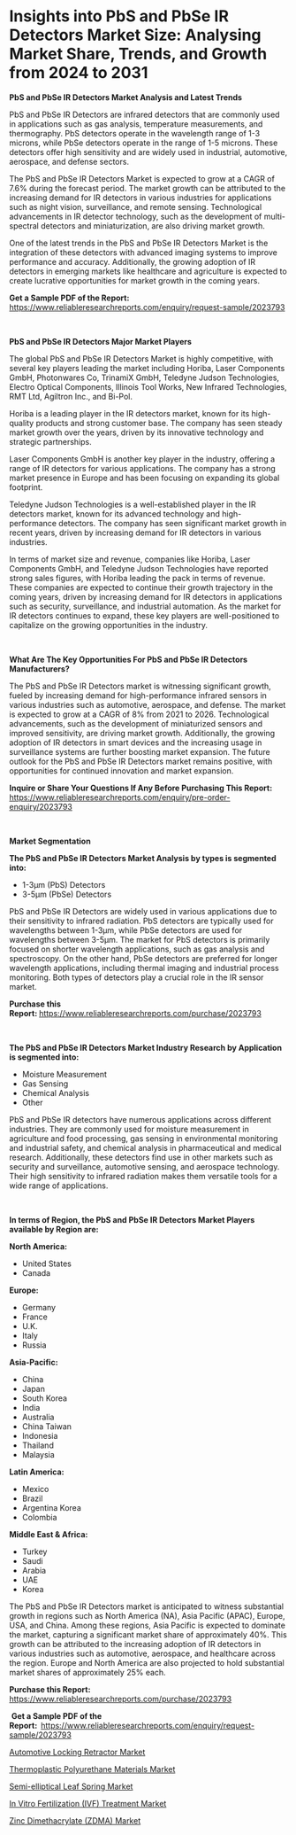 <p><h1>Insights into PbS and PbSe IR Detectors Market Size: Analysing Market Share, Trends, and Growth from 2024 to 2031</h1></p><p><strong>PbS and PbSe IR Detectors Market Analysis and Latest Trends</strong></p>
<p><p>PbS and PbSe IR Detectors are infrared detectors that are commonly used in applications such as gas analysis, temperature measurements, and thermography. PbS detectors operate in the wavelength range of 1-3 microns, while PbSe detectors operate in the range of 1-5 microns. These detectors offer high sensitivity and are widely used in industrial, automotive, aerospace, and defense sectors.</p><p>The PbS and PbSe IR Detectors Market is expected to grow at a CAGR of 7.6% during the forecast period. The market growth can be attributed to the increasing demand for IR detectors in various industries for applications such as night vision, surveillance, and remote sensing. Technological advancements in IR detector technology, such as the development of multi-spectral detectors and miniaturization, are also driving market growth.</p><p>One of the latest trends in the PbS and PbSe IR Detectors Market is the integration of these detectors with advanced imaging systems to improve performance and accuracy. Additionally, the growing adoption of IR detectors in emerging markets like healthcare and agriculture is expected to create lucrative opportunities for market growth in the coming years.</p></p>
<p><strong>Get a Sample PDF of the Report:&nbsp;</strong> <a href="https://www.reliableresearchreports.com/enquiry/request-sample/2023793">https://www.reliableresearchreports.com/enquiry/request-sample/2023793</a></p>
<p>&nbsp;</p>
<p><strong>PbS and PbSe IR Detectors Major Market Players</strong></p>
<p><p>The global PbS and PbSe IR Detectors Market is highly competitive, with several key players leading the market including Horiba, Laser Components GmbH, Photonwares Co, TrinamiX GmbH, Teledyne Judson Technologies, Electro Optical Components, Illinois Tool Works, New Infrared Technologies, RMT Ltd, Agiltron Inc., and Bi-Pol. </p><p>Horiba is a leading player in the IR detectors market, known for its high-quality products and strong customer base. The company has seen steady market growth over the years, driven by its innovative technology and strategic partnerships.</p><p>Laser Components GmbH is another key player in the industry, offering a range of IR detectors for various applications. The company has a strong market presence in Europe and has been focusing on expanding its global footprint.</p><p>Teledyne Judson Technologies is a well-established player in the IR detectors market, known for its advanced technology and high-performance detectors. The company has seen significant market growth in recent years, driven by increasing demand for IR detectors in various industries.</p><p>In terms of market size and revenue, companies like Horiba, Laser Components GmbH, and Teledyne Judson Technologies have reported strong sales figures, with Horiba leading the pack in terms of revenue. These companies are expected to continue their growth trajectory in the coming years, driven by increasing demand for IR detectors in applications such as security, surveillance, and industrial automation. As the market for IR detectors continues to expand, these key players are well-positioned to capitalize on the growing opportunities in the industry.</p></p>
<p>&nbsp;</p>
<p><strong>What Are The Key Opportunities For PbS and PbSe IR Detectors Manufacturers?</strong></p>
<p><p>The PbS and PbSe IR Detectors market is witnessing significant growth, fueled by increasing demand for high-performance infrared sensors in various industries such as automotive, aerospace, and defense. The market is expected to grow at a CAGR of 8% from 2021 to 2026. Technological advancements, such as the development of miniaturized sensors and improved sensitivity, are driving market growth. Additionally, the growing adoption of IR detectors in smart devices and the increasing usage in surveillance systems are further boosting market expansion. The future outlook for the PbS and PbSe IR Detectors market remains positive, with opportunities for continued innovation and market expansion.</p></p>
<p><strong>Inquire or Share Your Questions If Any Before Purchasing This Report:</strong> <a href="https://www.reliableresearchreports.com/enquiry/pre-order-enquiry/2023793">https://www.reliableresearchreports.com/enquiry/pre-order-enquiry/2023793</a></p>
<p>&nbsp;</p>
<p><strong>Market Segmentation</strong></p>
<p><strong>The PbS and PbSe IR Detectors Market Analysis by types is segmented into:</strong></p>
<p><ul><li>1-3µm (PbS) Detectors</li><li>3-5µm (PbSe) Detectors</li></ul></p>
<p><p>PbS and PbSe IR Detectors are widely used in various applications due to their sensitivity to infrared radiation. PbS detectors are typically used for wavelengths between 1-3µm, while PbSe detectors are used for wavelengths between 3-5µm. The market for PbS detectors is primarily focused on shorter wavelength applications, such as gas analysis and spectroscopy. On the other hand, PbSe detectors are preferred for longer wavelength applications, including thermal imaging and industrial process monitoring. Both types of detectors play a crucial role in the IR sensor market.</p></p>
<p><strong>Purchase this Report:&nbsp;</strong><a href="https://www.reliableresearchreports.com/purchase/2023793">https://www.reliableresearchreports.com/purchase/2023793</a></p>
<p>&nbsp;</p>
<p><strong>The PbS and PbSe IR Detectors Market Industry Research by Application is segmented into:</strong></p>
<p><ul><li>Moisture Measurement</li><li>Gas Sensing</li><li>Chemical Analysis</li><li>Other</li></ul></p>
<p><p>PbS and PbSe IR detectors have numerous applications across different industries. They are commonly used for moisture measurement in agriculture and food processing, gas sensing in environmental monitoring and industrial safety, and chemical analysis in pharmaceutical and medical research. Additionally, these detectors find use in other markets such as security and surveillance, automotive sensing, and aerospace technology. Their high sensitivity to infrared radiation makes them versatile tools for a wide range of applications.</p></p>
<p>&nbsp;</p>
<p><strong>In terms of Region, the PbS and PbSe IR Detectors Market Players available by Region are:</strong></p>
<p>
    <p> <strong> North America: </strong>
        <ul>
            <li>United States</li>
            <li>Canada</li>
        </ul>
        </p> 
    <p> <strong> Europe: </strong>
        <ul>
            <li>Germany</li>
            <li>France</li>
            <li>U.K.</li>
            <li>Italy</li>
            <li>Russia</li>
        </ul>
        </p> 
    <p> <strong> Asia-Pacific: </strong>
        <ul>
            <li>China</li>
            <li>Japan</li>
            <li>South Korea</li>
            <li>India</li>
            <li>Australia</li>
            <li>China Taiwan</li>
            <li>Indonesia</li>
            <li>Thailand</li>
            <li>Malaysia</li>
        </ul>
        </p> 
    <p> <strong> Latin America: </strong>
        <ul>
            <li>Mexico</li>
            <li>Brazil</li>
            <li>Argentina Korea</li>
            <li>Colombia</li>
        </ul>
        </p> 
    <p> <strong> Middle East & Africa: </strong>
        <ul>
            <li>Turkey</li>
            <li>Saudi</li>
            <li>Arabia</li>
            <li>UAE</li>
            <li>Korea</li>
        </ul>
    </p>
    </p>
<p><p>The PbS and PbSe IR Detectors market is anticipated to witness substantial growth in regions such as North America (NA), Asia Pacific (APAC), Europe, USA, and China. Among these regions, Asia Pacific is expected to dominate the market, capturing a significant market share of approximately 40%. This growth can be attributed to the increasing adoption of IR detectors in various industries such as automotive, aerospace, and healthcare across the region. Europe and North America are also projected to hold substantial market shares of approximately 25% each.</p></p>
<p><strong>Purchase this Report: </strong><a href="https://www.reliableresearchreports.com/purchase/2023793">https://www.reliableresearchreports.com/purchase/2023793</a></p>
<p>&nbsp;<strong>Get a Sample PDF of the Report:&nbsp;&nbsp;</strong><a href="https://www.reliableresearchreports.com/enquiry/request-sample/2023793">https://www.reliableresearchreports.com/enquiry/request-sample/2023793</a></p>
<p><strong></strong></p>
<p><p><a href="https://view.publitas.com/reportprime-1/automotive-locking-retractor-market-size-share-trends-analysis-report-by-material-by-type-by-end-user-by-region-and-segment-forecasts-2024-2031/">Automotive Locking Retractor Market</a></p><p><a href="https://simplistic-meeting-7ee.notion.site/Thermoplastic-Polyurethane-Materials-Market-Analysis-and-Market-Size-Global-Industry-Overview-Mark-57907b3b1188475080aae850763a951b">Thermoplastic Polyurethane Materials Market</a></p><p><a href="https://view.publitas.com/reportprime-1/semi-elliptical-leaf-spring-market-research-report-provides-thorough-industry-overview-which-offers-an-in-depth-analysis-of-product-trends-and-new-market-divisions/">Semi-elliptical Leaf Spring Market</a></p><p><a href="https://eight-handstand-8fb.notion.site/In-Vitro-Fertilization-IVF-Treatment-Market-Size-Focuses-on-Market-Dynamics-In-Depth-Analysis-and-644a6f0899ea4c4cb200727cffb0501f">In Vitro Fertilization (IVF) Treatment Market</a></p><p><a href="https://skillful-vermicelli-b89.notion.site/Insights-into-Zinc-Dimethacrylate-ZDMA-Market-Size-Analysing-Market-Share-Trends-and-Growth-fro-bccbee601a75482986b87d2066af8a8b">Zinc Dimethacrylate (ZDMA) Market</a></p></p>